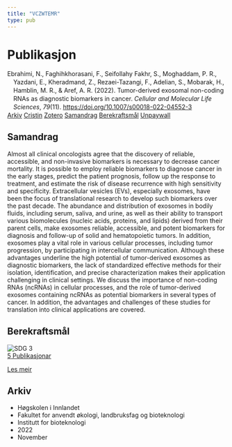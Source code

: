 ```yaml
---
title: "VCZWTEMR"
type: pub
---
```

<h1>Publikasjon</h1>
<article id="csl-bib-container-VCZWTEMR" class="csl-bib-container">
  <div class="csl-bib-body" style="line-height: 1.35; padding-left: 1em; text-indent:-1em;">
  <div class="csl-entry">Ebrahimi, N., Faghihkhorasani, F., Seifollahy Fakhr, S., Moghaddam, P. R., Yazdani, E., Kheradmand, Z., Rezaei-Tazangi, F., Adelian, S., Mobarak, H., Hamblin, M. R., &amp; Aref, A. R. (2022). Tumor-derived exosomal non-coding RNAs as diagnostic biomarkers in cancer. <i>Cellular and Molecular Life Sciences</i>, <i>79</i>(11). <a href="https://doi.org/10.1007/s00018-022-04552-3">https://doi.org/10.1007/s00018-022-04552-3</a></div>
</div>
  <div class="csl-bib-buttons">
    <a href="#taxonomy-article-VCZWTEMR" class="csl-bib-button">Arkiv</a>
    <a href="https://app.cristin.no/results/show.jsf?id=2075025" alt="Cristin URL" class="csl-bib-button">Cristin</a>
    <a href="http://zotero.org/groups/5402882/items/VCZWTEMR" alt="Zotero URL" class="csl-bib-button">Zotero</a>
    <a href="#abstract-article-VCZWTEMR" class="csl-bib-button">Samandrag</a>
    <a href="#sdg-article-VCZWTEMR" class="csl-bib-button">Berekraftsmål</a>
    <a href="https://doi.org/10.1007/s00018-022-04552-3" class="csl-bib-button">Unpaywall</a>
  </div>
  <div id="csl-bib-meta-container-VCZWTEMR"></div>
</article>
<div id="csl-bib-meta-VCZWTEMR" class="csl-bib-meta">
  <article id="abstract-article-VCZWTEMR" class="abstract-article">
    <h1>Samandrag</h1>
    Almost all clinical oncologists agree that the discovery of reliable, accessible, and non-invasive biomarkers is necessary to decrease cancer mortality. It is possible to employ reliable biomarkers to diagnose cancer in the early stages, predict the patient prognosis, follow up the response to treatment, and estimate the risk of disease recurrence with high sensitivity and specificity. Extracellular vesicles (EVs), especially exosomes, have been the focus of translational research to develop such biomarkers over the past decade. The abundance and distribution of exosomes in bodily fluids, including serum, saliva, and urine, as well as their ability to transport various biomolecules (nucleic acids, proteins, and lipids) derived from their parent cells, make exosomes reliable, accessible, and potent biomarkers for diagnosis and follow-up of solid and hematopoietic tumors. In addition, exosomes play a vital role in various cellular processes, including tumor progression, by participating in intercellular communication. Although these advantages underline the high potential of tumor-derived exosomes as diagnostic biomarkers, the lack of standardized effective methods for their isolation, identification, and precise characterization makes their application challenging in clinical settings. We discuss the importance of non-coding RNAs (ncRNAs) in cellular processes, and the role of tumor-derived exosomes containing ncRNAs as potential biomarkers in several types of cancer. In addition, the advantages and challenges of these studies for translation into clinical applications are covered.
  </article>
  <article id="sdg-article-VCZWTEMR" class="sdg-article">
    <h1>Berekraftsmål</h1>
    <div class="sdg-container"><div id="sdg3" class="sdg"> <img src="{{< params subfolder >}}images/sdg/sdg03_no.png" class="image" alt="SDG 3"> <div class="sdg-overlay"> <a href="{{< params subfolder >}}no/archive/?sdg=3#archive" class="sdg-publication-count"><span>5</span> Publikasjonar</a> <p><a href="NA" class="sdg-read-more">Les meir</a></p> </div> </div></div>
  </article>
  <article id="taxonomy-article-VCZWTEMR" class="taxonomy-article">
    <h1>Arkiv</h1>
    <ul>
      <li>Høgskolen i Innlandet</li>
      <li>Fakultet for anvendt økologi, landbruksfag og bioteknologi</li>
      <li>Institutt for bioteknologi</li>
      <li>2022</li>
      <li>November</li>
    </ul>
  </article>
</div>
